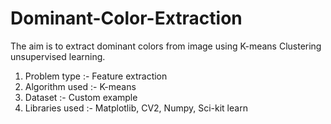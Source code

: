# Dominant-Color-Extraction

The aim is to extract dominant colors from image using K-means Clustering unsupervised learning.


1. Problem type :- Feature extraction
2. Algorithm used :- K-means
3. Dataset :- Custom example
4. Libraries used :- Matplotlib, CV2, Numpy, Sci-kit learn
